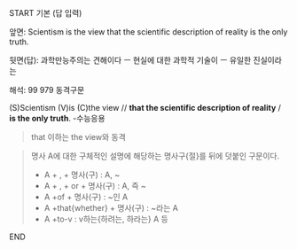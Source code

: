 START
기본 (답 입력)

앞면:
Scientism is the view that the scientific description of reality is the only truth.


뒷면(답):
과학만능주의는 견해이다 ㅡ 현실에 대한 과학적 기술이 ㅡ 유일한 진실이라는


해석:
99 979 동격구문

(S)Scientism (V)is (C)the view // **that the scientific description of reality** / **is the only truth**.
-수능응용

> that 이하는 the view와 동격

> 명사 A에 대한 구체적인 설명에 해당하는 명사구{절}를 뒤에 덧붙인 구문이다.
> - A + , + 명사(구) : A, ~
> - A + , + or + 명사(구) : A, 즉 ~
> - A +of + 명사(구) : ~인 A
> - A +that{whether} + 명사(구) : ~라는 A
> - A +to-v : v하는{하려는, 하라는} A 등
<!--ID: 1696820724900-->
END